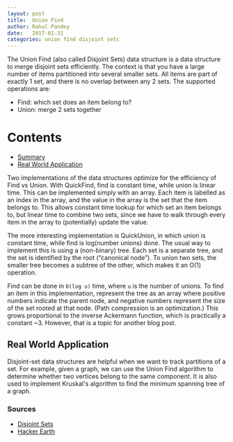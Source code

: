 ```yaml
---
layout: post
title:  Union Find
author: Rahul Pandey
date:   2017-01-31
categories: union find disjoint sets
---
```


The Union Find (also called Disjoint Sets) data structure is a data structure to merge disjoint sets efficiently. The context is that you have a large number of items partitioned into several smaller sets. All items are part of exactly 1 set, and there is no overlap between any 2 sets. The supported operations are:

- Find: which set does an item belong to?
- Union: merge 2 sets together

Contents
===========
- [Summary](#summary)
- [Real World Application](#real-world-application)

Two implementations of the data structures optimize for the efficiency of Find vs Union. With QuickFind, find is constant time, while union is linear time. This can be implemented simply with an array. Each item is labelled as an index in the array, and the value in the array is the set that the item belongs to. This allows constant time lookup for which set an item belongs to, but linear time to combine two sets, since we have to walk through every item in the array to (potentially) update the value.

The more interesting implementation is QuickUnion, in which union is constant time, while find is log(number unions) done. The usual way to implement this is using a (non-binary) tree. Each set is a separate tree, and the set is identified by the root (“canonical node”). To union two sets, the smaller tree becomes a subtree of the other, which makes it an O(1) operation.

Find can be done in `O(log u)` time, where `u` is the number of unions. To find an item in this implementation, represent the tree as an array where positive numbers indicate the parent node, and negative numbers represent the size of the set rooted at that node. (Path compression is an optimization.) This grows proportional to the inverse Ackermann function, which is practically a constant ~3. However, that is a topic for another blog post. 

## Real World Application

Disjoint-set data structures are helpful when we want to track partitions of a set. For example, given a graph, we can use the Union Find algorithm to determine whether two vertices belong to the same component. It is also used to implement Kruskal's algorithm to find the minimum spanning tree of a graph. 

### Sources

- [Disjoint Sets](https://www.youtube.com/watch?v=gcmjC-OcWpI)
- [Hacker Earth](https://www.hackerearth.com/practice/notes/disjoint-set-union-union-find/)



